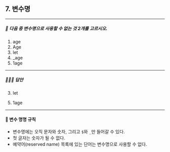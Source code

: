 ## 7. 변수명

---

##### 🧐 다음 중 변수명으로 사용할 수 없는 것 2개를 고르시오.

1.  age
2.  Age
3.  let
4.  \_age
5.  1age

---

##### 🙋🏻‍♀️ 답안

3.  let

5) 1age

---

#### 🧩 변수 명명 규칙

- 변수명에는 오직 문자와 숫자, 그리고 `$`와 `_`만 들어갈 수 있다.
- 첫 글자는 숫자가 될 수 없다.
- 예약어(reserved name) 목록에 있는 단어는 변수명으로 사용할 수 없다.
